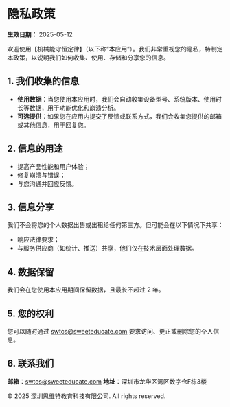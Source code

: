 # 隐私政策

**生效日期：** 2025-05-12

欢迎使用【机械能守恒定律】（以下称“本应用”）。我们非常重视您的隐私，特制定本政策，以说明我们如何收集、使用、存储和分享您的信息。

## 1. 我们收集的信息
- **使用数据**：当您使用本应用时，我们会自动收集设备型号、系统版本、使用时长等数据，用于功能优化和崩溃分析。
- **可选提供**：如果您在应用内提交了反馈或联系方式，我们会收集您提供的邮箱或其他信息，用于回复您。

## 2. 信息的用途
- 提高产品性能和用户体验；
- 修复崩溃与错误；
- 与您沟通并回应反馈。

## 3. 信息分享
我们不会将您的个人数据出售或出租给任何第三方。但可能会在以下情况下共享：
- 响应法律要求；
- 与服务供应商（如统计、推送）共享，他们仅在技术层面处理数据。

## 4. 数据保留
我们会在您使用本应用期间保留数据，且最长不超过 2 年。

## 5. 您的权利
您可以随时通过 swtcs@sweeteducate.com 要求访问、更正或删除您的个人信息。

## 6. 联系我们
**邮箱**：swtcs@sweeteducate.com
**地址**：深圳市龙华区湾区数字仓F栋3楼

© 2025 深圳思维特教育科技有限公司. All rights reserved.
